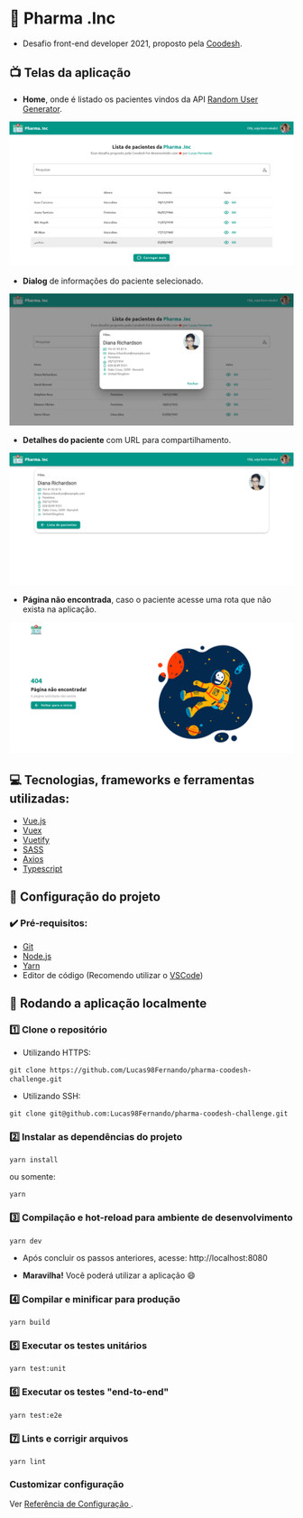 # :pill: Pharma .Inc

- Desafio front-end developer 2021, proposto pela [Coodesh](https://coodesh.com/).

## :tv: Telas da aplicação

- **Home**, onde é listado os pacientes vindos da API [Random User Generator](https://randomuser.me/).

<img src="public/screenshots/home.png" />

- **Dialog** de informações do paciente selecionado.

<img src="public/screenshots/dialog-open.png" />

- **Detalhes do paciente** com URL para compartilhamento.

<img src="public/screenshots/user-details.png" />

- **Página não encontrada**, caso o paciente acesse uma rota que não exista na aplicação.

<img src="public/screenshots/page-not-found.png" />

## :computer: Tecnologias, frameworks e ferramentas utilizadas:

- [Vue.js](https://br.vuejs.org/)
- [Vuex](https://vuex.vuejs.org/)
- [Vuetify](https://vuetifyjs.com/en/)
- [SASS](https://sass-lang.com/)
- [Axios](https://axios-http.com/)
- [Typescript](https://www.typescriptlang.org/)

## :hammer: Configuração do projeto

### :heavy_check_mark: Pré-requisitos:

- [Git](https://git-scm.com/)
- [Node.js](https://nodejs.org/en/)
- [Yarn](https://yarnpkg.com/)
- Editor de código (Recomendo utilizar o [VSCode](https://code.visualstudio.com/))

## :rocket: Rodando a aplicação localmente

### :one: Clone o repositório

- Utilizando HTTPS:
```
git clone https://github.com/Lucas98Fernando/pharma-coodesh-challenge.git
```

- Utilizando SSH:
```
git clone git@github.com:Lucas98Fernando/pharma-coodesh-challenge.git
```

### :two: Instalar as dependências do projeto

```
yarn install
```

ou somente:

```
yarn
```

### :three: Compilação e hot-reload para ambiente de desenvolvimento

```
yarn dev
```

- Após concluir os passos anteriores, acesse: http://localhost:8080

- **Maravilha!** Você poderá utilizar a aplicação :smile:

### :four: Compilar e minificar para produção

```
yarn build
```

### :five: Executar os testes unitários

```
yarn test:unit
```

### :six: Executar os testes "end-to-end" 

```
yarn test:e2e
```

### :seven: Lints e corrigir arquivos

```
yarn lint
```

### Customizar configuração

Ver [Referência de Configuração ](https://cli.vuejs.org/config/).

